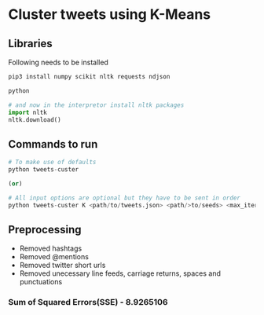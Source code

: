 # Cluster tweets using K-Means

## Libraries

Following needs to be installed

```python
pip3 install numpy scikit nltk requests ndjson

python

# and now in the interpretor install nltk packages
import nltk
nltk.download()
```

## Commands to run

```python
# To make use of defaults
python tweets-custer

(or)

# All input options are optional but they have to be sent in order
python tweets-custer K <path/to/tweets.json> <path/>to/seeds> <max_iterations> <output_filename>


```

## Preprocessing

* Removed hashtags
* Removed @mentions
* Removed twitter short urls
* Removed unecessary line feeds, carriage returns, spaces and punctuations

### Sum of Squared Errors(SSE) - 8.9265106
